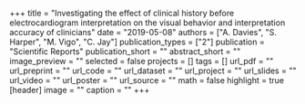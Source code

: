 +++
title = "Investigating the effect of clinical history before electrocardiogram interpretation on the visual behavior and interpretation accuracy of clinicians"
date = "2019-05-08"
authors = ["A. Davies", "S. Harper", "M. Vigo", "C. Jay"]
publication_types = ["2"]
publication = "Scientific Reports"
publication_short = ""
abstract_short = ""
image_preview = ""
selected = false
projects = []
tags = []
url_pdf = ""
url_preprint = ""
url_code = ""
url_dataset = ""
url_project = ""
url_slides = ""
url_video = ""
url_poster = ""
url_source = ""
math = false
highlight = true
[header]
image = ""
caption = ""
+++
